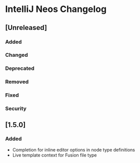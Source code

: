 <!-- Keep a Changelog guide -> https://keepachangelog.com -->

# IntelliJ Neos Changelog

## [Unreleased]
### Added

### Changed

### Deprecated

### Removed

### Fixed

### Security
## [1.5.0]
### Added

- Completion for inline editor options in node type definitions
- Live template context for Fusion file type